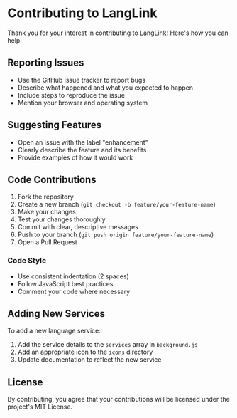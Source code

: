 # Contributing to LangLink

Thank you for your interest in contributing to LangLink! Here's how you can help:

## Reporting Issues
- Use the GitHub issue tracker to report bugs
- Describe what happened and what you expected to happen
- Include steps to reproduce the issue
- Mention your browser and operating system

## Suggesting Features
- Open an issue with the label "enhancement"
- Clearly describe the feature and its benefits
- Provide examples of how it would work

## Code Contributions
1. Fork the repository
2. Create a new branch (`git checkout -b feature/your-feature-name`)
3. Make your changes
4. Test your changes thoroughly
5. Commit with clear, descriptive messages
6. Push to your branch (`git push origin feature/your-feature-name`)
7. Open a Pull Request

### Code Style
- Use consistent indentation (2 spaces)
- Follow JavaScript best practices
- Comment your code where necessary

## Adding New Services
To add a new language service:
1. Add the service details to the `services` array in `background.js`
2. Add an appropriate icon to the `icons` directory
3. Update documentation to reflect the new service

## License
By contributing, you agree that your contributions will be licensed under the project's MIT License.